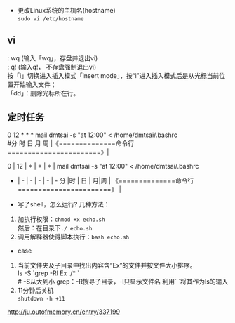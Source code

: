 * 更改Linux系统的主机名(hostname)  
`sudo vi /etc/hostname`

## vi  
: wq (输入「wq」，存盘并退出vi)  
: q! (输入q!， 不存盘强制退出vi)  
按「i」切换进入插入模式「insert mode」，按“i”进入插入模式后是从光标当前位置开始输入文件；  
「dd」：删除光标所在行。  
## 定时任务  
0    12   *   *   *   mail dmtsai -s "at 12:00" < /home/dmtsai/.bashrc  
#分  时   日   月  周  |《==============命令行=======================》| 

0 | 12 | * | * | * | mail dmtsai -s "at 12:00" < /home/dmtsai/.bashrc
- | - | - | - | - | -
分 |时 | 日 | 月|周 | 《==============命令行=======================》   |


* 写了shell，怎么运行? 几种方法： 
1. 加执行权限：`chmod +x echo.sh`  
然后：在目录下`./ echo.sh`  
2. 调用解释器使得脚本执行：`bash echo.sh`  
* case
1. 当前文件夹及子目录中找出内容含“Ex”的文件并按文件大小排序。  
ls -S \`grep -Rl Ex ./* \`    
\# -S从大到小  grep：-R搜寻子目录，-l只显示文件名   利用\` \`将其作为ls的输入  
2. 11分钟后关机  
`shutdown -h +11`  


http://ju.outofmemory.cn/entry/337199
